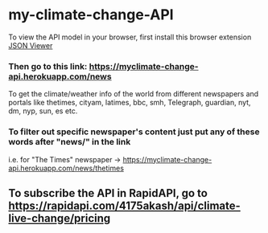 # my-climate-change-API

To view the API model in your browser, first install this browser extension [JSON Viewer](https://chrome.google.com/webstore/detail/json-viewer/gbmdgpbipfallnflgajpaliibnhdgobh)
### Then go to this link: https://myclimate-change-api.herokuapp.com/news

To get the climate/weather info of the world from different newspapers and portals like thetimes, cityam, latimes, bbc, smh, Telegraph, guardian, nyt, dm, nyp, sun, es etc.
### To filter out specific newspaper's content just put any of these words after "news/" in the link
i.e. for "The Times" newspaper -> https://myclimate-change-api.herokuapp.com/news/thetimes

## To subscribe the API in RapidAPI, go to https://rapidapi.com/4175akash/api/climate-live-change/pricing
